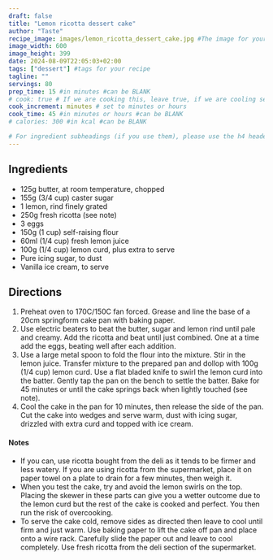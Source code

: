 ```yaml
---
draft: false
title: "Lemon ricotta dessert cake"
author: "Taste"
recipe_image: images/lemon_ricotta_dessert_cake.jpg #The image for your recipe
image_width: 600
image_height: 399
date: 2024-08-09T22:05:03+02:00
tags: ["dessert"] #tags for your recipe
tagline: ""
servings: 80
prep_time: 15 #in minutes #can be BLANK
# cook: true # If we are cooking this, leave true, if we are cooling set to false
cook_increment: minutes # set to minutes or hours
cook_time: 45 #in minutes or hours #can be BLANK
# calories: 300 #in kcal #can be BLANK

# For ingredient subheadings (if you use them), please use the h4 header.  For print view I have those elements targeted
---
```



## Ingredients

- 125g butter, at room temperature, chopped
- 155g (3/4 cup) caster sugar
- 1 lemon, rind finely grated
- 250g fresh ricotta (see note)
- 3 eggs
- 150g (1 cup) self-raising flour
- 60ml (1/4 cup) fresh lemon juice
- 100g (1/4 cup) lemon curd, plus extra to serve
- Pure icing sugar, to dust
- Vanilla ice cream, to serve

## Directions

1. Preheat oven to 170C/150C fan forced. Grease and line the base of a 20cm springform cake pan with baking paper.
2. Use electric beaters to beat the butter, sugar and lemon rind until pale and creamy. Add the ricotta and beat until just combined. One at a time add the eggs, beating well after each addition.
3. Use a large metal spoon to fold the flour into the mixture. Stir in the lemon juice. Transfer mixture to the prepared pan and dollop with 100g (1/4 cup) lemon curd. Use a flat bladed knife to swirl the lemon curd into the batter. Gently tap the pan on the bench to settle the batter. Bake for 45 minutes or until the cake springs back when lightly touched (see note).
4. Cool the cake in the pan for 10 minutes, then release the side of the pan. Cut the cake into wedges and serve warm, dust with icing sugar, drizzled with extra curd and topped with ice cream.

#### Notes

* If you can, use ricotta bought from the deli as it tends to be firmer and less watery. If you are using ricotta from the supermarket, place it on paper towel on a plate to drain for a few minutes, then weigh it.
* When you test the cake, try and avoid the lemon swirls on the top. Placing the skewer in these parts can give you a wetter outcome due to the lemon curd but the rest of the cake is cooked and perfect. You then run the risk of overcooking.
* To serve the cake cold, remove sides as directed then leave to cool until firm and just warm. Use baking paper to lift the cake off pan and place onto a wire rack. Carefully slide the paper out and leave to cool completely. Use fresh ricotta from the deli section of the supermarket.